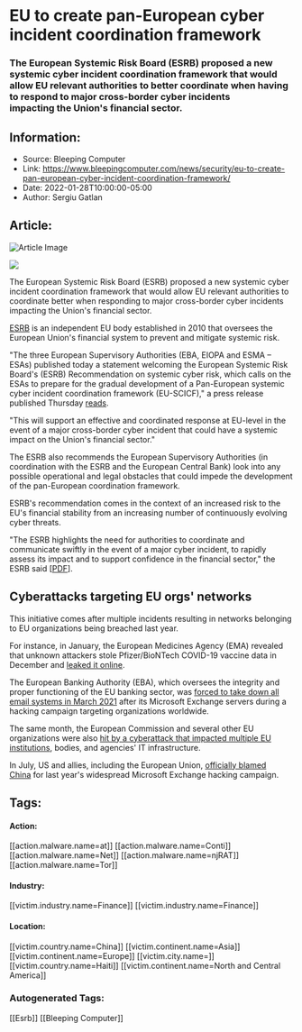 # EU to create pan-European cyber incident coordination framework
### The European Systemic Risk Board (ESRB) proposed a new systemic cyber incident coordination framework that would allow EU relevant authorities to better coordinate when having to respond to major cross-border cyber incidents impacting the Union's financial sector.

## Information:
+ Source: Bleeping Computer
+ Link: https://www.bleepingcomputer.com/news/security/eu-to-create-pan-european-cyber-incident-coordination-framework/
+ Date: 2022-01-28T10:00:00-05:00
+ Author: Sergiu Gatlan


## Article:
![Article Image](https://www.bleepstatic.com/content/hl-images/2022/01/28/EU_flag.jpg)

![](https://www.bleepstatic.com/content/hl-images/2022/01/28/EU_flag.jpg)


The European Systemic Risk Board (ESRB) proposed a new systemic cyber incident coordination framework that would allow EU relevant authorities to coordinate better when responding to major cross-border cyber incidents impacting the Union's financial sector.


[ESRB](https://www.esrb.europa.eu/) is an independent EU body established in 2010 that oversees the European Union's financial system to prevent and mitigate systemic risk.


"The three European Supervisory Authorities (EBA, EIOPA and ESMA – ESAs) published today a statement welcoming the European Systemic Risk Board's (ESRB) Recommendation on systemic cyber risk, which calls on the ESAs to prepare for the gradual development of a Pan-European systemic cyber incident coordination framework (EU-SCICF)," a press release published Thursday [reads](https://www.eba.europa.eu/esas-welcome-esrb-recommendation-create-pan-european-systemic-cyber-incident-coordination-framework).


"This will support an effective and coordinated response at EU-level in the event of a major cross-border cyber incident that could have a systemic impact on the Union's financial sector."


The ESRB also recommends the European Supervisory Authorities (in coordination with the ESRB and the European Central Bank) look into any possible operational and legal obstacles that could impede the development of the pan-European coordination framework.


ESRB's recommendation comes in the context of an increased risk to the EU's financial stability from an increasing number of continuously evolving cyber threats.


"The ESRB highlights the need for authorities to coordinate and communicate swiftly in the event of a major cyber incident, to rapidly assess its impact and to support confidence in the financial sector," the ESRB said [[PDF](http://www.eba.europa.eu/sites/default/documents/files/document_library/Publications/Other%20publications/2022/1026242/JC%202022%2002%20%28ESAs_statement_ESRB_recommendation_cyberincident%29.pdf)].


Cyberattacks targeting EU orgs' networks
----------------------------------------


This initiative comes after multiple incidents resulting in networks belonging to EU organizations being breached last year.


For instance, in January, the European Medicines Agency (EMA) revealed that unknown attackers stole Pfizer/BioNTech COVID-19 vaccine data in December and [leaked it online](https://www.bleepingcomputer.com/news/security/hackers-leak-stolen-pfizer-covid-19-vaccine-data-online/).


The European Banking Authority (EBA), which oversees the integrity and proper functioning of the EU banking sector, was [forced to take down all email systems in March 2021](https://www.bleepingcomputer.com/news/security/european-banking-authority-discloses-exchange-server-hack/) after its Microsoft Exchange servers during a hacking campaign targeting organizations worldwide.


The same month, the European Commission and several other EU organizations were also [hit by a cyberattack that impacted multiple EU institutions](https://www.bleepingcomputer.com/news/security/european-commission-other-eu-orgs-recently-hit-by-cyber-attack/), bodies, and agencies' IT infrastructure.


In July, US and allies, including the European Union, [officially blamed China](https://www.bleepingcomputer.com/news/security/us-and-allies-officially-accuse-china-of-microsoft-exchange-attacks/) for last year's widespread Microsoft Exchange hacking campaign.





## Tags:

#### Action:
[[action.malware.name=at]] [[action.malware.name=Conti]] [[action.malware.name=Net]] [[action.malware.name=njRAT]] [[action.malware.name=Tor]]

#### Industry:
[[victim.industry.name=Finance]] [[victim.industry.name=Finance]]

#### Location:
[[victim.country.name=China]] [[victim.continent.name=Asia]] [[victim.continent.name=Europe]] [[victim.city.name=]] [[victim.country.name=Haiti]] [[victim.continent.name=North and Central America]]

### Autogenerated Tags:
[[Esrb]] [[Bleeping Computer]]

